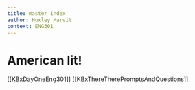 ```yaml
---
title: master index
author: Huxley Marvit
context: ENG301
---
```


# American lit!

[[KBxDayOneEng301]]
[[KBxThereTherePromptsAndQuestions]]





















